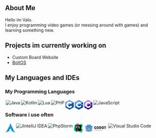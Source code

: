 ## About Me
Hello im Valo. \
I enjoy programming video games (or messing around with games) and learning something new.

## Projects im currently working on
- Custom Board Website
- [BoltOS](https://github.com/bolt-sys)

## My Languages and IDEs

### My Programming Languages 
<img style="padding: 1.5px" align="left" alt="Java" height="31px" src="assets/java.svg"/> 
<img style="padding: 1.5px" align="left" alt="Kotlin" height="31px" src="assets/kotlin.png"/>
<img style="padding: 1.5px" align="left" alt="Lua" height="31px" src="assets/lua.png"/>
<img style="padding: 1.5px" align="left" alt="PHP" height="31px" src="assets/php.svg"/>
<img style="padding: 1.5px" align="left" alt="PHP" height="31px" src="assets/c.svg"/>
<img style="padding: 1.5px" align="left" alt="PHP" height="31px" src="assets/cpp.svg"/>
<img style="padding: 1.5px" align="left" alt="PHP" height="31px" src="assets/cs.svg"/>
<img style="padding: 1.5px" align="left" alt="JavaScript" height="31px" src="assets/javascript.svg"/><br>


### Software i use often
<img style="padding: 1.5px" align="left" alt="Arch Linux" height="31px" src="assets/arch.svg">
<img style="padding: 1.5px" align="left" alt="JIntelliJ IDEA" height="31px" src="assets/intellij-idea.svg"/>
<img style="padding: 1.5px" align="left" alt="PhpStorm" height="31px" src="assets/phpstorm.png"/>
<img style="padding: 1.5px" align="left" alt="CLion" height="31px" src="assets/Clion.svg">
<img style="padding: 1.5px" align="left" alt="Godot" height="31px" src="assets/godot.svg">
<img style="padding: 1.5px" align="left" alt="Visual Studio Code" height="31px" src="assets//visual-studio-code.svg"/><br>
